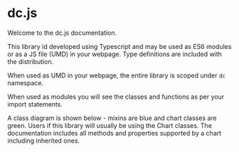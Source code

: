 # dc.js

Welcome to the dc.js documentation.

This library id developed using Typescript and may be used as ES6 modules or as a JS file (UMD) in your webpage.
Type definitions are included with the distribution.

When used as UMD in your webpage, the entire library is scoped under `dc` namespace.

When used as modules you will see the classes and functions as per your import
statements.

A class diagram is shown below - mixins are blue and chart classes are green.
Users if this library will usually be using the Chart classes.
The documentation includes all methods and properties supported by a chart including inherited ones.

<div>
<span id="insert-svg-here"></span>
</div>

<script type="application/javascript">
window.fetch("../img/class-hierarchy.svg").then(result => {
    result.text().then(content => document.getElementById('insert-svg-here').outerHTML = content);
});
</script>
